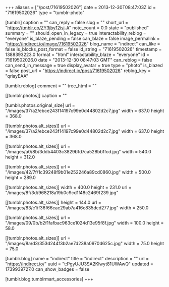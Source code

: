 +++
aliases = ["/post/71619502026"]
date = 2013-12-30T08:47:03Z
id = "71619502026"
type = "tumblr-photo"

[tumblr]
caption = ""
can_reply = false
slug = ""
short_url = "https://tmblr.co/ZY3jby12isj-A"
note_count = 0.0
state = "published"
summary = ""
should_open_in_legacy = true
interactability_reblog = "everyone"
is_blaze_pending = false
can_blaze = false
image_permalink = "https://indirect.io/image/71619502026"
blog_name = "indirect"
can_like = false
is_blocks_post_format = false
id_string = "71619502026"
timestamp = 1388393223.0
format = "html"
interactability_blaze = "everyone"
id = 71619502026.0
date = "2013-12-30 08:47:03 GMT"
can_reblog = false
can_send_in_message = true
display_avatar = true
type = "photo"
is_blazed = false
post_url = "https://indirect.io/post/71619502026"
reblog_key = "qriayEAA"

[tumblr.reblog]
comment = ""
tree_html = ""

[[tumblr.photos]]
caption = ""

[tumblr.photos.original_size]
url = "/images/37/a2/ebce243f14197c99e0d44802d2c7.jpg"
width = 637.0
height = 368.0

[[tumblr.photos.alt_sizes]]
url = "/images/37/a2/ebce243f14197c99e0d44802d2c7.jpg"
width = 637.0
height = 368.0

[[tumblr.photos.alt_sizes]]
url = "/images/a0/8b/3ddb4403c3829b1d7ca528bb1fcd.jpg"
width = 540.0
height = 312.0

[[tumblr.photos.alt_sizes]]
url = "/images/42/7f/1c39248f9b01e252246a89cd0860.jpg"
width = 500.0
height = 289.0

[[tumblr.photos.alt_sizes]]
width = 400.0
height = 231.0
url = "/images/8f/3d/968218a19b0c9cd1f48c2469f239.jpg"

[[tumblr.photos.alt_sizes]]
height = 144.0
url = "/images/83/c1/f36f66cac29ab7a416e835dcd277.jpg"
width = 250.0

[[tumblr.photos.alt_sizes]]
url = "/images/09/0b/b2f1fafbac963ce1024d13e95f8f.jpg"
width = 100.0
height = 58.0

[[tumblr.photos.alt_sizes]]
url = "/images/8a/d3/353d244f3b2ae7d238a0970d625c.jpg"
width = 75.0
height = 75.0

[tumblr.blog]
name = "indirect"
title = "indirect"
description = ""
url = "https://indirect.io/"
uuid = "t:PgyUJU3SA2Klwyt81UWAwQ"
updated = 1739939727.0
can_show_badges = false

[tumblr.blog.tumblrmart_accessories]
+++
